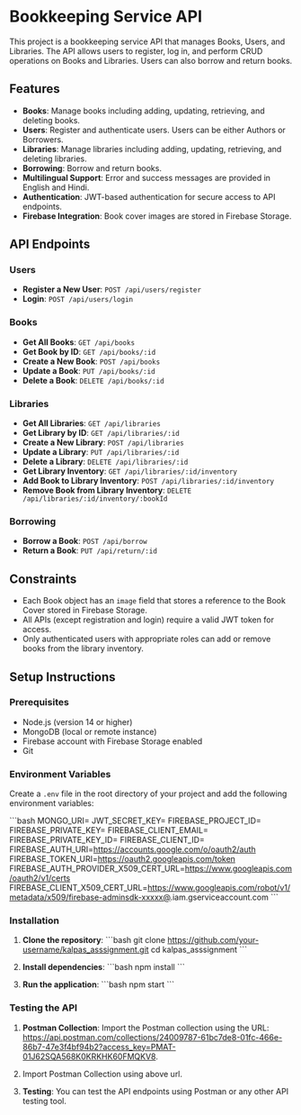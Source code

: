 
# Bookkeeping Service API

This project is a bookkeeping service API that manages Books, Users, and Libraries. The API allows users to register, log in, and perform CRUD operations on Books and Libraries. Users can also borrow and return books.

## Features

- **Books**: Manage books including adding, updating, retrieving, and deleting books.
- **Users**: Register and authenticate users. Users can be either Authors or Borrowers.
- **Libraries**: Manage libraries including adding, updating, retrieving, and deleting libraries.
- **Borrowing**: Borrow and return books.
- **Multilingual Support**: Error and success messages are provided in English and Hindi.
- **Authentication**: JWT-based authentication for secure access to API endpoints.
- **Firebase Integration**: Book cover images are stored in Firebase Storage.

## API Endpoints

### Users

- **Register a New User**: `POST /api/users/register`
- **Login**: `POST /api/users/login`

### Books

- **Get All Books**: `GET /api/books`
- **Get Book by ID**: `GET /api/books/:id`
- **Create a New Book**: `POST /api/books`
- **Update a Book**: `PUT /api/books/:id`
- **Delete a Book**: `DELETE /api/books/:id`

### Libraries

- **Get All Libraries**: `GET /api/libraries`
- **Get Library by ID**: `GET /api/libraries/:id`
- **Create a New Library**: `POST /api/libraries`
- **Update a Library**: `PUT /api/libraries/:id`
- **Delete a Library**: `DELETE /api/libraries/:id`
- **Get Library Inventory**: `GET /api/libraries/:id/inventory`
- **Add Book to Library Inventory**: `POST /api/libraries/:id/inventory`
- **Remove Book from Library Inventory**: `DELETE /api/libraries/:id/inventory/:bookId`

### Borrowing

- **Borrow a Book**: `POST /api/borrow`
- **Return a Book**: `PUT /api/return/:id`

## Constraints

- Each Book object has an `image` field that stores a reference to the Book Cover stored in Firebase Storage.
- All APIs (except registration and login) require a valid JWT token for access.
- Only authenticated users with appropriate roles can add or remove books from the library inventory.

## Setup Instructions

### Prerequisites

- Node.js (version 14 or higher)
- MongoDB (local or remote instance)
- Firebase account with Firebase Storage enabled
- Git

### Environment Variables

Create a `.env` file in the root directory of your project and add the following environment variables:

\`\`\`bash
MONGO_URI=<Your MongoDB Connection String>
JWT_SECRET_KEY=<Your JWT Secret Key>
FIREBASE_PROJECT_ID=<Your Firebase Project ID>
FIREBASE_PRIVATE_KEY=<Your Firebase Private Key>
FIREBASE_CLIENT_EMAIL=<Your Firebase Client Email>
FIREBASE_PRIVATE_KEY_ID=<Your Firebase Private Key ID>
FIREBASE_CLIENT_ID=<Your Firebase Client ID>
FIREBASE_AUTH_URI=https://accounts.google.com/o/oauth2/auth
FIREBASE_TOKEN_URI=https://oauth2.googleapis.com/token
FIREBASE_AUTH_PROVIDER_X509_CERT_URL=https://www.googleapis.com/oauth2/v1/certs
FIREBASE_CLIENT_X509_CERT_URL=https://www.googleapis.com/robot/v1/metadata/x509/firebase-adminsdk-xxxxx@<Your Firebase Project ID>.iam.gserviceaccount.com
\`\`\`

### Installation

1. **Clone the repository**:
   \`\`\`bash
   git clone https://github.com/your-username/kalpas_asssignment.git
   cd kalpas_asssignment
   \`\`\`

2. **Install dependencies**:
   \`\`\`bash
   npm install
   \`\`\`

3. **Run the application**:
   \`\`\`bash
   npm start
   \`\`\`

### Testing the API

1. **Postman Collection**: Import the Postman collection using the URL: https://api.postman.com/collections/24009787-61bc7de8-01fc-466e-86b7-47e3f4bf94b2?access_key=PMAT-01J62SQA568K0KRKHK60FMQKV8.
2. Import Postman Collection using above url.

3. **Testing**: You can test the API endpoints using Postman or any other API testing tool.


